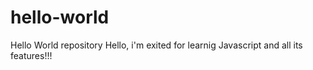 # hello-world
Hello World repository
Hello, i'm exited for learnig Javascript and all its features!!!
